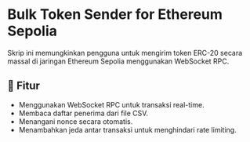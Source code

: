 # Bulk Token Sender for Ethereum Sepolia

Skrip ini memungkinkan pengguna untuk mengirim token ERC-20 secara massal di jaringan Ethereum Sepolia menggunakan WebSocket RPC.

## 🚀 Fitur
- Menggunakan WebSocket RPC untuk transaksi real-time.
- Membaca daftar penerima dari file CSV.
- Menangani nonce secara otomatis.
- Menambahkan jeda antar transaksi untuk menghindari rate limiting.
